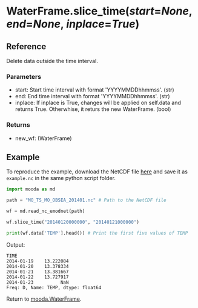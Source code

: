 # WaterFrame.slice_time(*start*=*None*, *end*=*None*, *inplace*=*True*)

## Reference

Delete data outside the time interval.

### Parameters

* start: Start time interval with format 'YYYYMMDDhhmmss'. (str)
* end: End time interval with format 'YYYYMMDDhhmmss'. (str)
* inplace: If inplace is True, changes will be applied on self.data and returns True. Otherwhise, it returs the new WaterFrame. (bool)

### Returns

* new_wf: (WaterFrame)

## Example

To reproduce the example, download the NetCDF file [here](http://data.emso.eu/files/emso/obsea/mo/ts/MO_TS_MO_OBSEA.nc) and save it as `example.nc` in the same python script folder.

```python
import mooda as md

path = "MO_TS_MO_OBSEA_201401.nc" # Path to the NetCDF file

wf = md.read_nc_emodnet(path)

wf.slice_time("20140120000000", "20140121000000")

print(wf.data['TEMP'].head()) # Print the first five values of TEMP
```

Output:

```shell
TIME
2014-01-19    13.222084
2014-01-20    13.378334
2014-01-21    13.381667
2014-01-22    13.727917
2014-01-23          NaN
Freq: D, Name: TEMP, dtype: float64
```

Return to [mooda.WaterFrame](../waterframe.md).
